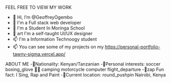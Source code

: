 
FEEL FREE TO VIEW MY WORK

- 👋 Hi, I’m @GeoffreyOgembo
- 👀  I'm a Full stack web developer
- 🌱  I'm a Student In Moringa School
- 💞️ art I'm a self-taught UI/UX designer
- 📫 I'm a Information Technoogy student
- 📫 You can see some of my projects on my https://personal-portfolio-tawny-sigma.vercel.app/

ABOUT ME
-👋Nationality: Kenyan/Tanzanian
-👋Personal interests: soccer boxing_glove 💪🏽 camping motorcycle computer flight_departure
-👋zap Fun fact: I Sing, Rap and Paint
-👋Current location: round_pushpin Nairobi, Kenya










